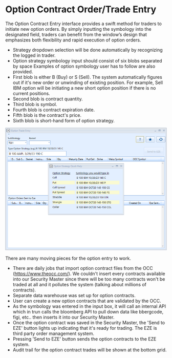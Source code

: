 # Option Contract Order/Trade Entry

The Option Contract Entry interface provides a swift method for traders to initiate new option orders. By simply inputting the symbology into the designated field, traders can benefit from the window’s design that emphasizes both flexibility and rapid execution of option orders.
- Strategy dropdown selection will be done automatically by recognizing the logged in trader.
- Option strategy symbology input should consist of six blobs separated by space Examples of option symbology user has to follow are also provided.
- First blob is either B (Buy) or S (Sell). The system automatically figures out if it's new order or unwinding of existing position. For example, Sell IBM option will be initiating a new short option position if there is no current positions.
- Second blob is contract quantity.
- Third blob is symbol.
- Fourth blob is contract expiration date.
- Fifth blob is the contract's price.
- Sixth blob is short-hand form of option strategy.

![Alt text](assets/options_trade_entry.png)

There are many moving pieces for the option entry to work.
- There are daily jobs that import option contract files from the OCC (https://www.theocc.com/). We couldn't insert every contracts available into our Security Master since there will be too many contracts won't be traded at all and it pollutes the system (talking about millions of contracts).
- Separate data warehouse was set up for option contracts.
- User can create a new option contracts that are validated by the OCC.
- As the symbology was entered in the input box, it will call an internal API which in trun calls the bloomberg API to pull down data like bbergcode, figi, etc.. then inserts it into our Security Master.
- Once the option contract was saved in the Security Master, the 'Send to EZE' button lights up indicating that it's ready for trading. The EZE is third party order management system.
- Pressing 'Send to EZE' button sends the option contracts to the EZE system.
- Audit trail for the option contract trades will be shown at the bottom grid.
